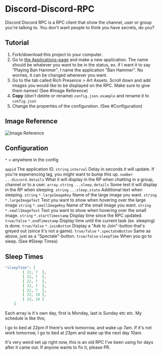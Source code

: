 # Discord-Discord-RPC

Discord Discord RPC is a RPC client that show the channel, user or group you're talking to. You don't want people to think you have secrets, do you?

## Tutorial

1. Fork/download this project to your computer.
2. Go to [the Applications-page](https://discordapp.com/developers/applications/) and make a new application. The name should be whatever you want to be in the status, ex. if I want it to say "Playing Ban Hammer", I name the application "Ban Hammer". No worries, it can be changed whenever you want.
3. Go to the tab called Rich Presence > Art Assets. Scroll down and add images you would like to be displayed on the RPC. Make sure to give them names! (See #Image Reference)
4. **Copy** (don't delete or rename) `config.json.example` and rename it to `config.json`
5. Change the properties of the configuration. (See #Configuration)

## Image Reference

![Image Reference](https://i.imgur.com/OdYYRfa.png)

## Configuration

`*` = anywhere in the config

`appid` The application ID. `string`
`interval` Delay in seconds it will update. If you're experiencing lag, you might want to bump this up. `number`
`...discord.details` What it will display in the RP when chatting in a group, channel or to a user. `array.string`
`...sleep.details` Some text it will display in the RP when sleeping. `string`
`...sleep.state` Additional text when sleeping. `string`
`*.largeImageKey` Name of the large image you want. `string`
`*.largeImageText` Text you want to show when hovering over the large image `string`
`*.smallImageKey` Name of the small image you want. `string`
`*.smallImageText` Text you want to show when hovering over the small image. `string`
`*.startTimestamp` Display time since the RPC updated. `true/false`
`*.endTimestamp` Display time until the current task (ex. sleeping) is done. `true/false`
`*.joinButton` Display a "Ask to Join"-button that's greyed out (since it's not a game). `true/false`
`*.spectateButton` Same as above, just as a "Spectate"-button. `true/false`
`sleepTime` When you go to sleep. (See #Sleep Times)

## Sleep Times

```elixir
"sleepTime": [
        [ 22, 7  ],
        [ 22, 7  ],
        [ 22, 7  ],
        [ 22, 7  ],
        [ 22, 7  ],
        [ 23, 10 ],
        [ 23, 10 ]
    ]
```

Each array is it's own day, first is Monday, last is Sunday etc etc. My schedule is like this;

I go to bed at 22pm if there's work tomorrow, and wake up 7am. If it's not work tomorrow, I go to bed at 23pm and wake up the next day 10am.

It's very weird set up right now, this is an old RPC I've been using for days after it came out. If anyone wants to fix it, please PR.
